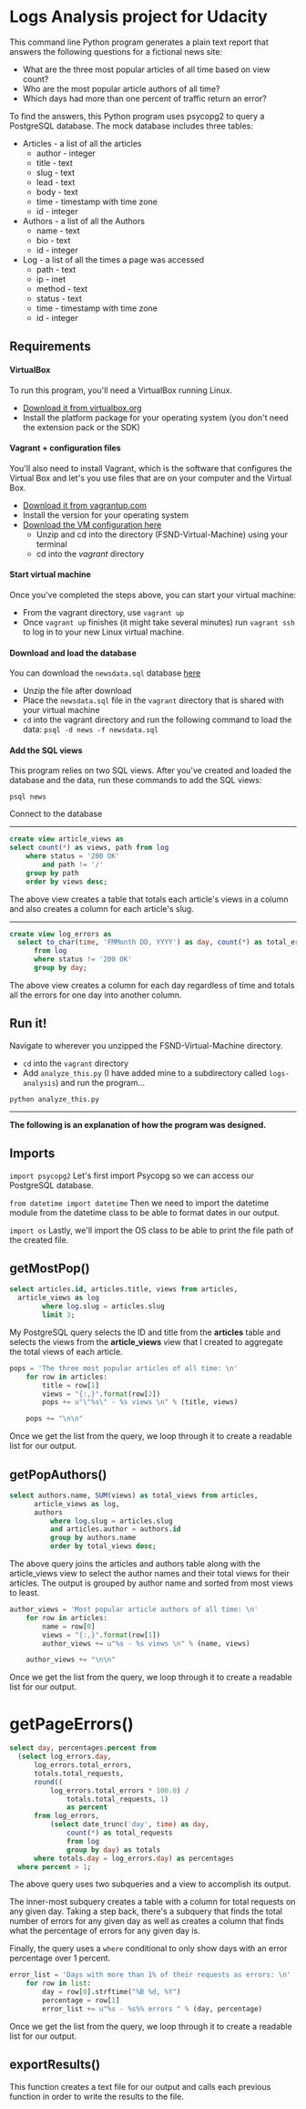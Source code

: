 # Logs Analysis project for Udacity
This command line Python program generates a plain text report that answers the following questions for a fictional news site:
+ What are the three most popular articles of all time based on view count?
+ Who are the most popular article authors of all time?
+ Which days had more than one percent of traffic return an error?

To find the answers, this Python program uses psycopg2 to query a PostgreSQL database. The mock database includes three tables:
+ Articles - a list of all the articles
  + author - integer
  + title - text
  + slug - text
  + lead - text
  + body - text
  + time - timestamp with time zone
  + id - integer
+ Authors - a list of all the Authors
  + name - text
  + bio - text
  + id - integer
+ Log - a list of all the times a page was accessed
  + path - text
  + ip - inet
  + method - text
  + status - text
  + time - timestamp with time zone
  + id - integer

## Requirements
#### VirtualBox
To run this program, you'll need a VirtualBox running Linux.
+ [Download it from virtualbox.org](https://www.virtualbox.org/wiki/Download_Old_Builds_5_1)
+ Install the platform package for your operating system (you don't need the extension pack or the SDK)

#### Vagrant + configuration files
You'll also need to install Vagrant, which is the software that configures the Virtual Box and let's you use files that are on your computer and the Virtual Box.
+ [Download it from vagrantup.com](https://www.vagrantup.com/downloads.html)
+ Install the version for your operating system
+ [Download the VM configuration here](https://s3.amazonaws.com/video.udacity-data.com/topher/2018/April/5acfbfa3_fsnd-virtual-machine/fsnd-virtual-machine.zip)
  + Unzip and cd into the directory (FSND-Virtual-Machine) using your terminal
  + cd into the *vagrant* directory

#### Start virtual machine
Once you've completed the steps above, you can start your virtual machine:
+ From the vagrant directory, use `vagrant up`
+ Once `vagrant up` finishes (it might take several minutes) run `vagrant ssh` to log in to your new Linux virtual machine.

#### Download and load the database
You can download the `newsdata.sql` database [here](https://d17h27t6h515a5.cloudfront.net/topher/2016/August/57b5f748_newsdata/newsdata.zip)
+ Unzip the file after download
+ Place the `newsdata.sql` file in the `vagrant` directory that is shared with your virtual machine
+ `cd` into the vagrant directory and run the following command to load the data: `psql -d news -f newsdata.sql`

#### Add the SQL views
This program relies on two SQL views. After you've created and loaded the database and the data, run these commands to add the SQL views:

```
psql news
```
Connect to the database

---

``` sql
create view article_views as
select count(*) as views, path from log
    where status = '200 OK'
        and path != '/'
    group by path
    order by views desc;
```

The above view creates a table that totals each article's views in a column and also creates a column for each article's slug.

---

``` sql
create view log_errors as
  select to_char(time, 'FMMonth DD, YYYY') as day, count(*) as total_errors
      from log
      where status != '200 OK'
      group by day;
```

The above view creates a column for each day regardless of time and totals all the errors for one day into another column.


## Run it!
Navigate to wherever you unzipped the FSND-Virtual-Machine directory.
+ `cd` into the `vagrant` directory
+ Add `analyze_this.py` (I have added mine to a subdirectory called `logs-analysis`) and run the program...

```
python analyze_this.py
```

---
**The following is an explanation of how the program was designed.**

## Imports
``` import psycopg2 ```
Let's first import Psycopg so we can access our PostgreSQL database.

``` from datetime import datetime ```
Then we need to import the datetime module from the datetime class to be able to format dates in our output.

``` import os ```
Lastly, we'll import the OS class to be able to print the file path of the created file.


## getMostPop()
``` sql
select articles.id, articles.title, views from articles,
  article_views as log
        where log.slug = articles.slug
        limit 3;
```
My PostgreSQL query selects the ID and title from the **articles** table and selects the views from the **article_views** view that I created to aggregate the total views of each article.

``` python
pops = 'The three most popular articles of all time: \n'
    for row in articles:
        title = row[1]
        views = "{:,}".format(row[2])
        pops += u"\"%s\" - %s views \n" % (title, views)

    pops += "\n\n"
```

Once we get the list from the query, we loop through it to create a readable list for our output.

## getPopAuthors()
``` sql
select authors.name, SUM(views) as total_views from articles,
      article_views as log,
      authors
          where log.slug = articles.slug
          and articles.author = authors.id
          group by authors.name
          order by total_views desc;
```
The above query joins the articles and authors table along with the article_views view to select the author names and their total views for their articles. The output is grouped by author name and sorted from most views to least.

``` python
author_views = 'Most popular article authors of all time: \n'
    for row in articles:
        name = row[0]
        views = "{:,}".format(row[1])
        author_views += u"%s - %s views \n" % (name, views)

    author_views += "\n\n"
```

Once we get the list from the query, we loop through it to create a readable list for our output.


# getPageErrors()
``` sql
select day, percentages.percent from
  (select log_errors.day,
      log_errors.total_errors,
      totals.total_requests,
      round((
          log_errors.total_errors * 100.0) /
              totals.total_requests, 1)
              as percent
      from log_errors,
          (select date_trunc('day', time) as day,
              count(*) as total_requests
              from log
              group by day) as totals
      where totals.day = log_errors.day) as percentages
  where percent > 1;
```
The above query uses two subqueries and a view to accomplish its output.

The inner-most subquery creates a table with a column for total requests on any given day. Taking a step back, there's a subquery that finds the total number of errors for any given day as well as creates a column that finds what the percentage of errors for any given day is.

Finally, the query uses a `where` conditional to only show days with an error percentage over 1 percent.

``` python
error_list = 'Days with more than 1% of their requests as errors: \n'
    for row in list:
        day = row[0].strftime("%B %d, %Y")
        percentage = row[1]
        error_list += u"%s - %s%% errors " % (day, percentage)
```

Once we get the list from the query, we loop through it to create a readable list for our output.

## exportResults()
This function creates a text file for our output and calls each previous function in order to write the results to the file.
